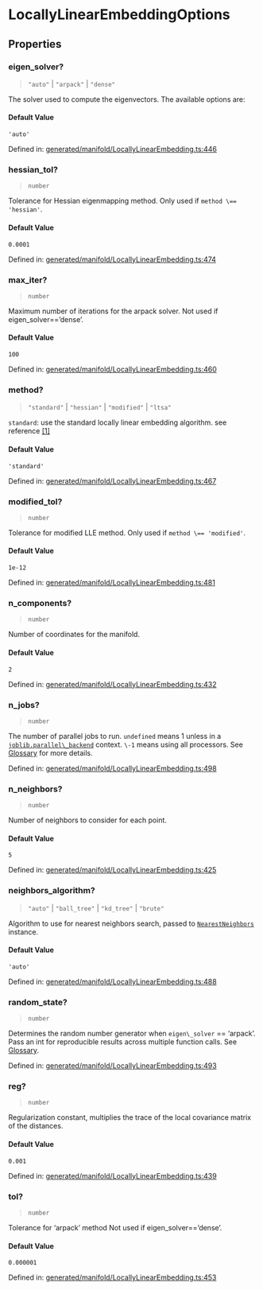 # LocallyLinearEmbeddingOptions

## Properties

### eigen\_solver?

> `"auto"` \| `"arpack"` \| `"dense"`

The solver used to compute the eigenvectors. The available options are:

#### Default Value

`'auto'`

Defined in:  [generated/manifold/LocallyLinearEmbedding.ts:446](https://github.com/transitive-bullshit/scikit-learn-ts/blob/122b3c0/packages/sklearn/src/generated/manifold/LocallyLinearEmbedding.ts#L446)

### hessian\_tol?

> `number`

Tolerance for Hessian eigenmapping method. Only used if `method \== 'hessian'`.

#### Default Value

`0.0001`

Defined in:  [generated/manifold/LocallyLinearEmbedding.ts:474](https://github.com/transitive-bullshit/scikit-learn-ts/blob/122b3c0/packages/sklearn/src/generated/manifold/LocallyLinearEmbedding.ts#L474)

### max\_iter?

> `number`

Maximum number of iterations for the arpack solver. Not used if eigen\_solver==’dense’.

#### Default Value

`100`

Defined in:  [generated/manifold/LocallyLinearEmbedding.ts:460](https://github.com/transitive-bullshit/scikit-learn-ts/blob/122b3c0/packages/sklearn/src/generated/manifold/LocallyLinearEmbedding.ts#L460)

### method?

> `"standard"` \| `"hessian"` \| `"modified"` \| `"ltsa"`

`standard`: use the standard locally linear embedding algorithm. see reference [\[1\]](#r62e36dd1b056-1)

#### Default Value

`'standard'`

Defined in:  [generated/manifold/LocallyLinearEmbedding.ts:467](https://github.com/transitive-bullshit/scikit-learn-ts/blob/122b3c0/packages/sklearn/src/generated/manifold/LocallyLinearEmbedding.ts#L467)

### modified\_tol?

> `number`

Tolerance for modified LLE method. Only used if `method \== 'modified'`.

#### Default Value

`1e-12`

Defined in:  [generated/manifold/LocallyLinearEmbedding.ts:481](https://github.com/transitive-bullshit/scikit-learn-ts/blob/122b3c0/packages/sklearn/src/generated/manifold/LocallyLinearEmbedding.ts#L481)

### n\_components?

> `number`

Number of coordinates for the manifold.

#### Default Value

`2`

Defined in:  [generated/manifold/LocallyLinearEmbedding.ts:432](https://github.com/transitive-bullshit/scikit-learn-ts/blob/122b3c0/packages/sklearn/src/generated/manifold/LocallyLinearEmbedding.ts#L432)

### n\_jobs?

> `number`

The number of parallel jobs to run. `undefined` means 1 unless in a [`joblib.parallel\_backend`](https://joblib.readthedocs.io/en/latest/parallel.html#joblib.parallel_backend "(in joblib v1.3.0.dev0)") context. `\-1` means using all processors. See [Glossary](../../glossary.html#term-n_jobs) for more details.

Defined in:  [generated/manifold/LocallyLinearEmbedding.ts:498](https://github.com/transitive-bullshit/scikit-learn-ts/blob/122b3c0/packages/sklearn/src/generated/manifold/LocallyLinearEmbedding.ts#L498)

### n\_neighbors?

> `number`

Number of neighbors to consider for each point.

#### Default Value

`5`

Defined in:  [generated/manifold/LocallyLinearEmbedding.ts:425](https://github.com/transitive-bullshit/scikit-learn-ts/blob/122b3c0/packages/sklearn/src/generated/manifold/LocallyLinearEmbedding.ts#L425)

### neighbors\_algorithm?

> `"auto"` \| `"ball_tree"` \| `"kd_tree"` \| `"brute"`

Algorithm to use for nearest neighbors search, passed to [`NearestNeighbors`](sklearn.neighbors.NearestNeighbors.html#sklearn.neighbors.NearestNeighbors "sklearn.neighbors.NearestNeighbors") instance.

#### Default Value

`'auto'`

Defined in:  [generated/manifold/LocallyLinearEmbedding.ts:488](https://github.com/transitive-bullshit/scikit-learn-ts/blob/122b3c0/packages/sklearn/src/generated/manifold/LocallyLinearEmbedding.ts#L488)

### random\_state?

> `number`

Determines the random number generator when `eigen\_solver` == ‘arpack’. Pass an int for reproducible results across multiple function calls. See [Glossary](../../glossary.html#term-random_state).

Defined in:  [generated/manifold/LocallyLinearEmbedding.ts:493](https://github.com/transitive-bullshit/scikit-learn-ts/blob/122b3c0/packages/sklearn/src/generated/manifold/LocallyLinearEmbedding.ts#L493)

### reg?

> `number`

Regularization constant, multiplies the trace of the local covariance matrix of the distances.

#### Default Value

`0.001`

Defined in:  [generated/manifold/LocallyLinearEmbedding.ts:439](https://github.com/transitive-bullshit/scikit-learn-ts/blob/122b3c0/packages/sklearn/src/generated/manifold/LocallyLinearEmbedding.ts#L439)

### tol?

> `number`

Tolerance for ‘arpack’ method Not used if eigen\_solver==’dense’.

#### Default Value

`0.000001`

Defined in:  [generated/manifold/LocallyLinearEmbedding.ts:453](https://github.com/transitive-bullshit/scikit-learn-ts/blob/122b3c0/packages/sklearn/src/generated/manifold/LocallyLinearEmbedding.ts#L453)
